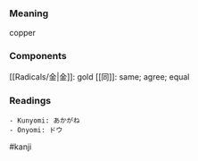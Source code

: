 ### Meaning

copper

### Components

[[Radicals/金|金]]: gold [[同]]: same; agree; equal

### Readings

```
- Kunyomi: あかがね
- Onyomi: ドウ
```

#kanji